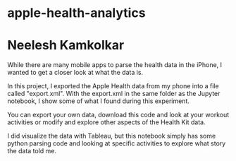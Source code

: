 # apple-health-analytics
# Neelesh Kamkolkar

While there are many mobile apps to parse the health data in the iPhone, I wanted to get a closer look at what the data is.

In this project, I exported the Apple Health data from my phone into a file called "export.xml". With the export.xml in the same folder as the Jupyter notebook, I show some of what I found during this experiment.

You can export your own data, download this code and look at your workout activities or modify and explore other aspects of the Health Kit data.

I did visualize the data with Tableau, but this notebook simply has some python parsing code and looking at specific activities to explore what story the data told me.

